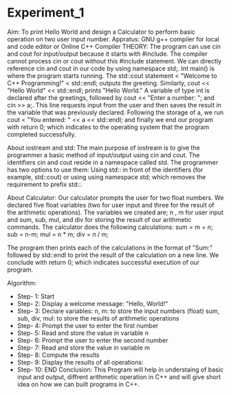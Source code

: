 # Experiment_1
Aim: To print Hello World and design a Calculator to perform basic operation on two user input number. Appratus: GNU g++ compiler for local and code editor or Online C++ Compiler THEORY: The program can use cin and cout for input/output because it starts with #include. The compiler cannot process cin or cout without this #include statement. We can directly reference cin and cout in our code by using namespace std;. Int main() is where the program starts running. The std::cout statement < "Welcome to C++ Programming!" < std::endl; outputs the greeting. Similarly, cout << "Hello World" << std::endl; prints "Hello World." A variable of type int is declared after the greetings, followed by cout << "Enter a number: "; and cin >> a;. This line requests input from the user and then saves the result in the variable that was previously declared. Following the storage of a, we run cout < "You entered: " << a << std::endl; and finally we end our program with return 0; which indicates to the operating system that the program completed successfully.

About iostream and std: The main purpose of iostream is to give the programmer a basic method of input/output using cin and cout. The identifiers cin and cout reside in a namespace called std. The programmer has two options to use them: Using std:: in front of the identifiers (for example, std::cout) or using using namespace std; which removes the requirement to prefix std::.

About Calculator: Our calculator prompts the user for two float numbers. We declared five float variables (two for user input and three for the result of the arithmetic operations). The variables we created are; n , m for user input and sum, sub, mul, and div for storing the result of our arithmetic commands. The calculator does the following calculations: sum = m + n; sub = n-m; mul = n * m; div = n / m;

The program then prints each of the calculations in the format of "Sum:" followed by std::endl to print the result of the calculation on a new line. We conclude with return 0; which indicates successful execution of our program.

Algorithm:
- Step- 1: Start
- Step- 2: Display a welcome message: "Hello, World!"
- Step- 3: Declare variables: n, m: to store the input numbers (float) sum, sub, div, mul: to store the results of arithmetic operations
- Step- 4: Prompt the user to enter the first number
- Step- 5: Read and store the value in variable n
- Step- 6: Prompt the user to enter the second number
- Step- 7: Read and store the value in variable m
- Step- 8: Compute the results
- Step- 9: Display the results of all operations:
- Step- 10: END
Conclusion: This Program will help in understaing of basic input and output, diffrent arithmetic operation in C++ and will give short idea on how we can built programs in C++.
